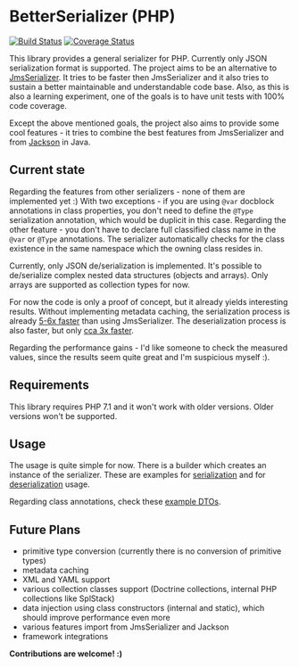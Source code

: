 # BetterSerializer (PHP)

[![Build Status](https://travis-ci.org/better-serializer/better-serializer.svg?branch=master)](https://travis-ci.org/better-serializer/better-serializer)
[![Coverage Status](https://coveralls.io/repos/github/better-serializer/better-serializer/badge.svg?branch=master)](https://coveralls.io/github/better-serializer/better-serializer?branch=master)

This library provides a general serializer for PHP. Currently only JSON serialization format is supported.
The project aims to be an alternative to [JmsSerializer](https://github.com/schmittjoh/serializer). It tries
to be faster then JmsSerializer and it also tries to sustain a better maintainable and understandable code base.
Also, as this is also a learning experiment, one of the goals is to have unit tests with 100% code coverage.

Except the above mentioned goals, the project also aims to provide some cool features - it tries to combine 
the best features from JmsSerializer and from [Jackson](https://github.com/FasterXML/jackson) in Java.

## Current state

Regarding the features from other serializers - none of them are implemented yet :) With two exceptions - if you are
using `@var` docblock annotations in class properties, you don't need to define the `@Type` serialization annotation, which
would be duplicit in this case. Regarding the other feature - you don't have to declare full classified class name
in the `@var` or `@Type` annotations. The serializer automatically checks for the class existence in the same namespace 
which the owning class resides in.

Currently, only JSON de/serialization is implemented. It's possible to de/serialize complex nested data structures
(objects and arrays). Only arrays are supported as collection types for now.

For now the code is only a proof of concept, but it already yields interesting results. Without implementing
metadata caching, the serialization process is already 
[5-6x faster](tests/Performance/Serialization/JsonTest.php) than using JmsSerializer. 
The deserialization process is also faster, but only [cca 3x faster](tests/Performance/Deserialization/JsonTest.php).

Regarding the performance gains - I'd like someone to check the measured values, since the results seem quite great
and I'm suspicious myself :).

## Requirements

This library requires PHP 7.1 and it won't work with older versions. Older versions won't be supported.

## Usage

The usage is quite simple for now. There is a builder which creates an instance of the serializer.
These are examples for [serialization](tests/Integration/Serialization/JsonTest.php) 
and for [deserialization](tests/Integration/Serialization/JsonTest.php) usage.

Regarding class annotations, check these [example DTOs](tests/BetterSerializer/Dto).

## Future Plans
- primitive type conversion (currently there is no conversion of primitive types)
- metadata caching
- XML and YAML support
- various collection classes support (Doctrine collections, internal PHP collections like SplStack)
- data injection using class constructors (internal and static), which should improve performance even more
- various features import from JmsSerializer and Jackson
- framework integrations

**Contributions are welcome! :)**
